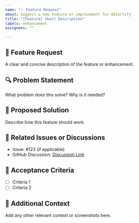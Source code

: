 ```yaml
---
name: "✨ Feature Request"
about: Suggest a new feature or improvement for AICertify
title: "[Feature] Short Description"
labels: enhancement
assignees: ""

---
```


## 🚀 Feature Request
A clear and concise description of the feature or enhancement.

## 🔍 Problem Statement
What problem does this solve? Why is it needed?

## 📜 Proposed Solution
Describe how this feature should work.

## 🔗 Related Issues or Discussions
- Issue: #123 (if applicable)
- GitHub Discussion: [Discussion Link]()

## 🎯 Acceptance Criteria
- [ ] Criteria 1
- [ ] Criteria 2

## 🙏 Additional Context
Add any other relevant context or screenshots here.
